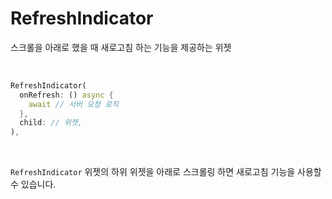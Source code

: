 # RefreshIndicator

스크롤을 아래로 했을 때 새로고침 하는 기능을 제공하는 위젯

<br />

``` dart
RefreshIndicator(
  onRefresh: () async {
    await // 서버 요청 로직
  },
  child: // 위젯,
),
```

<br />

`RefreshIndicator` 위젯의 하위 위젯을 아래로 스크롤링 하면 새로고침 기능을 사용할 수 있습니다.
